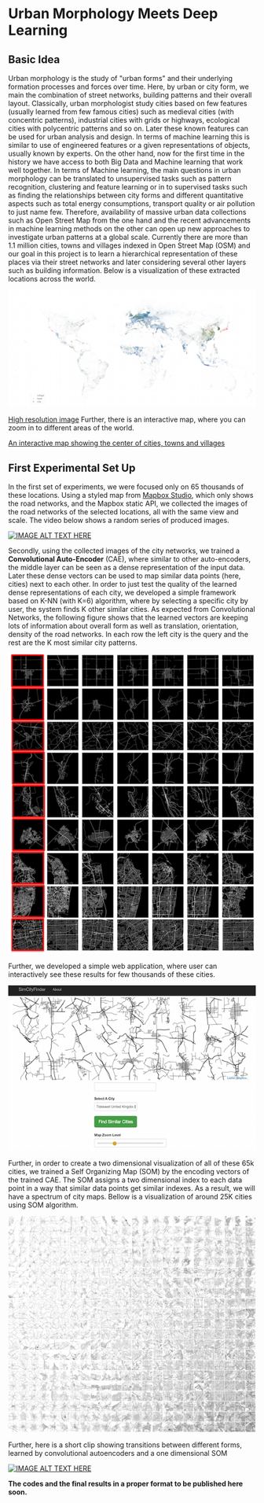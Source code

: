 # Urban Morphology Meets Deep Learning
## Basic Idea
Urban morphology is the study of "urban forms" and their underlying formation processes and forces over time. Here, by urban or city form, we main the combination of street networks, building patterns and their overall layout.
Classically, urban morphologist study cities based on few features (usually learned from few famous cities) such as medieval cities (with concentric patterns), industrial cities with grids or highways, ecological cities with polycentric patterns and so on. Later these known features can be used for urban analysis and design. In terms of machine learning this is similar to use of engineered features or a given representations of objects, usually known by experts.
On the other hand, now for the first time in the history we have access to both Big Data and Machine learning that work well together.
In terms of Machine learning, the main questions in urban morphology can be translated to unsupervised tasks such as pattern recognition, clustering and feature learning or in to supervised tasks such as finding the relationships between city forms and different quantitative aspects such as total energy consumptions, transport quality or air pollution to just name few. 
Therefore, availability of massive urban data collections such as Open Street Map from the one hand and the recent advancements in machine learning methods on the other can open up new approaches to investigate urban patterns at a global scale.
Currently there are more than 1.1 million cities, towns and villages indexed in Open Street Map (OSM) and our goal in this project is to learn a hierarchical representation of these places via their street networks and later considering several other layers such as building information.
Below is a visualization of these extracted locations across the world.

![](Images/mapof_all_8325_small.png)

[High resolution image](https://sevamoo.github.io/roadsareread/Images/mapof_all_8325.png)
Further, there is an interactive map, where you can zoom in to different areas of the world.

[An interactive map showing the center of cities, towns and villages](https://sevamoo.github.io/cityastext/docs/dotmap.html)

## First Experimental Set Up
In the first set of experiments, we were focused only on 65 thousands of these locations. Using a styled map from [Mapbox Studio](https://www.mapbox.com/mapbox-studio/), which only shows the road networks, and the Mapbox static API, we collected the images of the road networks of the selected locations, all with the same view and scale.
The video below shows a random series of produced images.

[![IMAGE ALT TEXT HERE](http://img.youtube.com/vi/QFF5IezOdaU/0.jpg)](http://www.youtube.com/watch?v=QFF5IezOdaU)

Secondly, using the collected images of the city networks, we trained a **Convolutional Auto-Encoder** (CAE), where similar to other auto-encoders, the middle layer can be seen as a dense representation of the input data. Later these dense vectors can be used to map similar data points (here, cities) next to each other.
In order to just test the quality of the learned dense representations of each city, we developed a simple framework based on K-NN (with K=6) algorithm, where by selecting a specific city by user, the system finds K other similar cities. As expected from Convolutional Networks, the following figure shows that the learned vectors are keeping lots of information about overall form as well as translation, orientation, density of the road networks. In each row the left city is the query and the rest are the K most similar city patterns.

![](Images/knn_cities.png)

Further, we developed a simple web application, where user can interactively see these results for few thousands of these cities. 

[![IMAGE ALT TEXT HERE](Images/cityfinder.png)](https://sevamoo.github.io/cityfinder/)

Further, in order to create a two dimensional visualization of all of these 65k cities, we trained a Self Organizing Map (SOM) by the  encoding vectors of the trained CAE. The SOM assigns a two dimensional index to each data point in a way that similar data points get similar indexes. As a result, we will have a spectrum of city maps. Bellow is a visualization of around 25K cities using SOM algorithm.

[![IMAGE ALT TEXT HERE](Images/2dEmbedding_p1.jpg)](https://drive.google.com/file/d/0B9Z7rVJcvzQASk5pNmUwdmhNc3c/view?usp=sharing)

Further, here is a short clip showing transitions between different forms, learned by convolutional autoencoders and a one dimensional SOM

[![IMAGE ALT TEXT HERE](http://img.youtube.com/vi/j0mrOhPyhRI/0.jpg)](http://www.youtube.com/watch?v=j0mrOhPyhRI)


**The codes and the final results in a proper format to be published here soon.**

